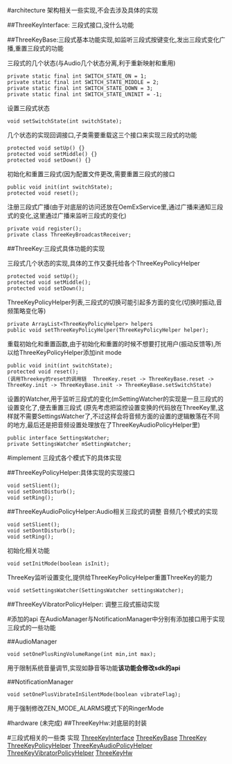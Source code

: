 #architecture
架构相关一些实现,不会去涉及具体的实现

##ThreeKeyInterface: 三段式接口,没什么功能

##ThreeKeyBase:三段式基本功能实现,如监听三段式按键变化,发出三段式变化广播,重置三段式的功能

三段式的几个状态(与Audio几个状态分离,利于重新映射和重用)

    private static final int SWITCH_STATE_ON = 1;
    private static final int SWITCH_STATE_MIDDLE = 2;
    private static final int SWITCH_STATE_DOWN = 3;
    private static final int SWITCH_STATE_UNINIT = -1;

设置三段式状态

    void setSwitchState(int switchState);

几个状态的实现回调接口,子类需要重载这三个接口来实现三段式的功能

    protected void setUp() {}
    protected void setMiddle() {}
    protected void setDown() {}

初始化和重置三段式(因为配置文件更改,需要重置三段式的接口

    public void init(int switchState);
    protected void reset();

注册三段式广播(由于对底层的访问还放在OemExService里,通过广播来通知三段式的变化,这里通过广播来监听三段式的变化)

    private void register();
    private class ThreeKeyBroadcastReceiver;


##ThreeKey:三段式具体功能的实现

三段式几个状态的实现,具体的工作又委托给各个ThreeKeyPolicyHelper

    protected void setUp();
    protected void setMiddle();
    protected void setDown();

ThreeKeyPolicyHelper列表,三段式的切换可能引起多方面的变化(切换时振动,音频策略变化等)

    private ArrayList<ThreeKeyPolicyHelper> helpers
    public void setThreeKeyPolicyHelper(ThreeKeyPolicyHelper helper);

重载初始化和重置函数,由于初始化和重置的时候不想要打扰用户(振动反馈等),所以给ThreeKeyPolicyHelper添加init mode

    public void init(int switchState);
    protected void reset();
    (调用Threekey的reset的调用链  ThreeKey.reset -> ThreeKeyBase.reset -> ThreeKey.init -> ThreeKeyBase.init -> ThreeKeyBase.setSwitchState)

设置的Watcher,用于监听三段式的变化(mSettingWatcher的实现是一旦三段式的设置变化了,便去重置三段式
(原先考虑把监控设置变换的代码放在ThreeKey里,这样就不需要SettingsWatcher了,不过这样会将音频方面的设置的逻辑散落在不同的地方,最后还是把音频设置处理放在了ThreeKeyAudioPolicyHelper里)

    public interface SettingsWatcher;
    private SettingsWatcher mSettingWatcher;

#implement
三段式各个模式下的具体实现

##ThreeKeyPolicyHelper:具体实现的实现接口

    void setSlient();
    void setDontDisturb();
    void setRing();

##ThreeKeyAudioPolicyHelper:Audio相关三段式的调整
音频几个模式的实现

    void setSlient();
    void setDontDisturb();
    void setRing();

初始化相关功能

    void setInitMode(boolean isInit);

ThreeKey监听设置变化,提供给ThreeKeyPolicyHelper重置ThreeKey的能力

    void setSettingsWatcher(SettingsWatcher settingsWatcher);

##ThreeKeyVibratorPolicyHelper: 调整三段式振动实现


#添加的api
在AudioManager与NotificationManager中分别有添加接口用于实现三段式的一些功能

##AudioManager

    void setOnePlusRingVolumeRange(int min,int max);

用于限制系统音量调节,实现如静音等功能**该功能会修改sdk的api**

##NotificationManager

    void setOnePlusVibrateInSilentMode(boolean vibrateFlag);

用于强制修改ZEN\_MODE\_ALARMS模式下的RingerMode

#hardware (未完成)
##ThreeKeyHw:对底层的封装


#三段式相关的一些类
实现
[ThreeKeyInterface](vendor/oneplus/framework/base/services/core/java/com/oneplus/threekey/ThreeKeyInterface.java)
[ThreeKeyBase](vendor/oneplus/framework/base/services/core/java/com/oneplus/threekey/ThreeKeyBase.java)
[ThreeKey](vendor/oneplus/framework/base/services/core/java/com/oneplus/threekey/ThreeKey.java)
[ThreeKeyPolicyHelper](vendor/oneplus/framework/base/services/core/java/com/oneplus/threekey/ThreeKeyPolicyHelper.java)
[ThreeKeyAudioPolicyHelper](vendor/oneplus/framework/base/services/core/java/com/oneplus/threekey/ThreeKeyAudioPolicyHelper.java)
[ThreeKeyVibratorPolicyHelper](vendor/oneplus/framework/base/services/core/java/com/oneplus/threekey/ThreeKeyVibratorPolicyHelper.java)
[ThreeKeyHw](vendor/oneplus/framework/base/services/core/java/com/oneplus/threekey/ThreeKeyHw.java)